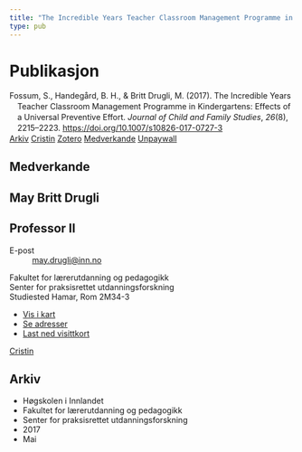 ```yaml
---
title: "The Incredible Years Teacher Classroom Management Programme in Kindergartens: Effects of a Universal Preventive Effort"
type: pub
---
```

<h1>Publikasjon</h1>
<article id="csl-bib-container-XAJT6PG5" class="csl-bib-container">
  <div class="csl-bib-body" style="line-height: 1.35; padding-left: 1em; text-indent:-1em;">
  <div class="csl-entry">Fossum, S., Handeg&#xE5;rd, B. H., &amp; Britt Drugli, M. (2017). The Incredible Years Teacher Classroom Management Programme in Kindergartens: Effects of a Universal Preventive Effort. <i>Journal of Child and Family Studies</i>, <i>26</i>(8), 2215&#x2013;2223. <a href="https://doi.org/10.1007/s10826-017-0727-3">https://doi.org/10.1007/s10826-017-0727-3</a></div>
</div>
  <div class="csl-bib-buttons">
    <a href="#taxonomy-article-XAJT6PG5" class="csl-bib-button">Arkiv</a>
    <a href="https://app.cristin.no/results/show.jsf?id=1467486" alt="Cristin URL" class="csl-bib-button">Cristin</a>
    <a href="http://zotero.org/groups/5022929/items/XAJT6PG5" alt="Zotero URL" class="csl-bib-button">Zotero</a>
    <a href="#contributors-article-XAJT6PG5" class="csl-bib-button">Medverkande</a>
    <a href="https://munin.uit.no/bitstream/10037/12992/2/article.pdf" class="csl-bib-button">Unpaywall</a>
  </div>
  <div id="csl-bib-meta-container-XAJT6PG5"></div>
</article>
<div id="csl-bib-meta-XAJT6PG5" class="csl-bib-meta">
  <article id="contributors-article-XAJT6PG5" class="contributors-article">
    <h1>Medverkande</h1>
    <div class="personas">
<div class="vrtx-hinn-person-card">
<div class="photo">
<i class="lar la-user-circle missing-person"></i>
</div>
<div class="info">
<hgroup><h1>May Britt Drugli</h1>
<h2>Professor II</h2>
</hgroup><dl>
<dt>E-post</dt>
<dd>
<a href="mailto:may.drugli@inn.no">may.drugli@inn.no</a>
</dd>
</dl>
<p>
Fakultet for lærerutdanning og pedagogikk<br>
Senter for praksisrettet utdanningsforskning<br>
Studiested Hamar,
Rom 2M34-3
</p>
<ul class="vrtx-hinn-links">
<li><a href="https://www.google.com/maps?q=60.79582,11.07304">Vis i kart</a></li>
<li><a href="https://www.inn.no/finn-en-ansatt/may-drugli.html#vrtx-hinn-addresses">Se adresser</a></li>
<li><a href="https://www.inn.no/finn-en-ansatt/may-drugli.html?vrtx=vcf">Last ned visittkort</a></li>
</ul>
</div>
</div>
<a href="https://app.cristin.no/persons/show.jsf?id=29493" alt="Cristin URL" class="personas-cristin">Cristin</a>
</div>
  </article>
  <article id="taxonomy-article-XAJT6PG5" class="taxonomy-article">
    <h1>Arkiv</h1>
    <ul>
      <li>Høgskolen i Innlandet</li>
      <li>Fakultet for lærerutdanning og pedagogikk</li>
      <li>Senter for praksisrettet utdanningsforskning</li>
      <li>2017</li>
      <li>Mai</li>
    </ul>
  </article>
</div>
